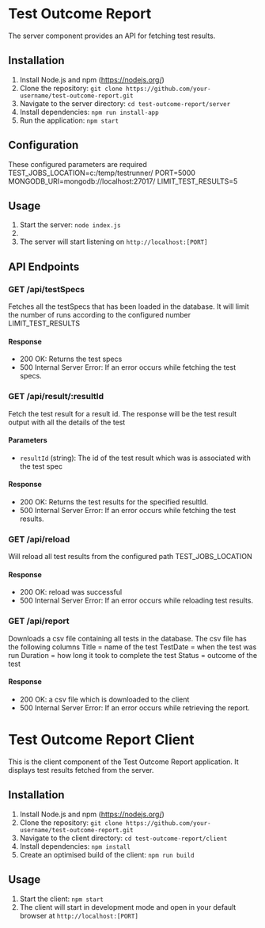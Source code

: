 # Test Outcome Report 

The server component provides an API for fetching test results.

## Installation

1. Install Node.js and npm (https://nodejs.org/)
2. Clone the repository: `git clone https://github.com/your-username/test-outcome-report.git`
3. Navigate to the server directory: `cd test-outcome-report/server`
4. Install dependencies: `npm run install-app`
5. Run the application: `npm start`

## Configuration
These configured parameters are required
TEST_JOBS_LOCATION=c:/temp/testrunner/
PORT=5000
MONGODB_URI=mongodb://localhost:27017/
LIMIT_TEST_RESULTS=5

## Usage

1. Start the server: `node index.js`
2. 
2. The server will start listening on `http://localhost:[PORT]`

## API Endpoints

### GET /api/testSpecs
Fetches all the testSpecs that has been loaded in the database. It will limit the number of runs according to the configured number LIMIT_TEST_RESULTS

#### Response

- 200 OK: Returns the test specs 
- 500 Internal Server Error: If an error occurs while fetching the test specs.


### GET /api/result/:resultId

Fetch the test result for a result id. The response will be the test result output with all the details of the test

#### Parameters

- `resultId` (string): The id of the test result which was is associated with the test spec

#### Response

- 200 OK: Returns the test results for the specified resultId.
- 500 Internal Server Error: If an error occurs while fetching the test results.

### GET /api/reload 

Will reload all test results from the configured path TEST_JOBS_LOCATION

#### Response

- 200 OK: reload was successful
- 500 Internal Server Error: If an error occurs while reloading test results.

### GET /api/report

Downloads a csv file containing all tests in the database. The csv file has the following columns 
  Title = name of the test 
  TestDate = when the test was run 
  Duration = how long it took to complete the test
  Status = outcome of the test

#### Response

- 200 OK: a csv file which is downloaded to the client 
- 500 Internal Server Error: If an error occurs while retrieving the report.

# Test Outcome Report Client

This is the client component of the Test Outcome Report application. It displays test results fetched from the server.

## Installation

1. Install Node.js and npm (https://nodejs.org/)
2. Clone the repository: `git clone https://github.com/your-username/test-outcome-report.git`
3. Navigate to the client directory: `cd test-outcome-report/client`
4. Install dependencies: `npm install`
5. Create an optimised build of the client: `npm run build` 

## Usage

1. Start the client: `npm start`
2. The client will start in development mode and open in your default browser at `http://localhost:[PORT]`

